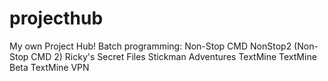 # projecthub
My own Project Hub!
Batch programming:
Non-Stop CMD
NonStop2 (Non-Stop CMD 2)
Ricky's Secret Files
Stickman Adventures
TextMine
TextMine Beta
TextMine VPN

